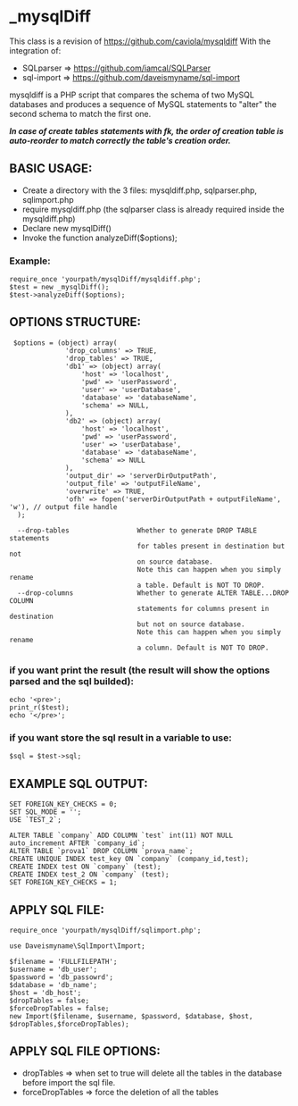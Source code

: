 # _mysqlDiff

This class is a revision of https://github.com/caviola/mysqldiff
With the integration of:
* SQLparser => https://github.com/iamcal/SQLParser
* sql-import => https://github.com/daveismyname/sql-import

mysqldiff is a PHP script that compares the schema of two MySQL databases 
and produces a sequence of MySQL statements to "alter" the second schema 
to match the first one.

_**In case of create tables statements with fk, the order of creation table is auto-reorder to match correctly the table's creation order.**_

## BASIC USAGE:

* Create a directory with the 3 files: mysqldiff.php, sqlparser.php, sqlimport.php
* require mysqldiff.php (the sqlparser class is already required inside the mysqldiff.php)
* Declare new mysqlDiff()
* Invoke the function analyzeDiff($options);

### Example:
```
require_once 'yourpath/mysqlDiff/mysqldiff.php';
$test = new _mysqlDiff();
$test->analyzeDiff($options);
```

## OPTIONS STRUCTURE:
```
 $options = (object) array(
              'drop_columns' => TRUE,
              'drop_tables' => TRUE,
              'db1' => (object) array(
                  'host' => 'localhost',
                  'pwd' => 'userPassword',
                  'user' => 'userDatabase',
                  'database' => 'databaseName',
                  'schema' => NULL,
              ),
              'db2' => (object) array(
                  'host' => 'localhost',
                  'pwd' => 'userPassword',
                  'user' => 'userDatabase',
                  'database' => 'databaseName',
                  'schema' => NULL
              ),
              'output_dir' => 'serverDirOutputPath',
              'output_file' => 'outputFileName',
              'overwrite' => TRUE,
              'ofh' => fopen('serverDirOutputPath + outputFileName', 'w'), // output file handle
  );
```
```
  --drop-tables                 Whether to generate DROP TABLE statements
                                for tables present in destination but not
                                on source database.
                                Note this can happen when you simply rename
                                a table. Default is NOT TO DROP.
  --drop-columns                Whether to generate ALTER TABLE...DROP COLUMN
                                statements for columns present in destination
                                but not on source database.
                                Note this can happen when you simply rename
                                a column. Default is NOT TO DROP.
```

### if you want print the result (the result will show the options parsed and the sql builded):
```
echo '<pre>';
print_r($test);
echo '</pre>';
```

### if you want store the sql result in a variable to use:
```
$sql = $test->sql;
```

## EXAMPLE SQL OUTPUT:

```
SET FOREIGN_KEY_CHECKS = 0;
SET SQL_MODE = '';
USE `TEST_2`;

ALTER TABLE `company` ADD COLUMN `test` int(11) NOT NULL auto_increment AFTER `company_id`;
ALTER TABLE `prova1` DROP COLUMN `prova_name`;
CREATE UNIQUE INDEX test_key ON `company` (company_id,test);
CREATE INDEX test ON `company` (test);
CREATE INDEX test_2 ON `company` (test);
SET FOREIGN_KEY_CHECKS = 1;
```
## APPLY SQL FILE:
```
require_once 'yourpath/mysqlDiff/sqlimport.php';

use Daveismyname\SqlImport\Import;

$filename = 'FULLFILEPATH';
$username = 'db_user';
$password = 'db_passowrd';
$database = 'db_name';
$host = 'db_host';
$dropTables = false;
$forceDropTables = false;
new Import($filename, $username, $password, $database, $host, $dropTables,$forceDropTables);
```
## APPLY SQL FILE OPTIONS:

* dropTables => when set to true will delete all the tables in the database before import the sql file.
* forceDropTables => force the deletion of all the tables
